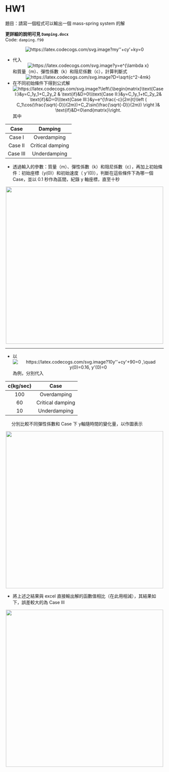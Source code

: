 # HW1
題目：請寫一個程式可以輸出一個 mass-spring system 的解

**更詳細的說明可見 `Damping.docx`**  
Code: `damping.f90`

<div align=center><img src="https://latex.codecogs.com/svg.image?my''&plus;cy'&plus;ky=0" title="https://latex.codecogs.com/svg.image?my''+cy'+ky=0" /></div>

- 代入<div align=center><img src="https://latex.codecogs.com/svg.image?y=e^{\lambda&space;x}" title="https://latex.codecogs.com/svg.image?y=e^{\lambda x}" /></div> 和質量（m）、彈性係數（k）和阻尼係數（c），計算判斷式<div align=center><img src="https://latex.codecogs.com/svg.image?D=\sqrt{c^2-4mk}" title="https://latex.codecogs.com/svg.image?D=\sqrt{c^2-4mk}" /></div>
- 在不同初始條件下得到公式解<div align=center><img src="https://latex.codecogs.com/svg.image?\left\{\begin{matrix}\text{Case&space;I:}&y=C_1y_1&plus;C_2y_2&space;&&space;\text{if}&D>0\\\text{Case&space;II:}&y=C_1y_1&plus;tC_2y_2&&space;\text{if}&D=0\\\text{Case&space;III:}&y=e^{\frac{-c}{2m}t}\left&space;(&space;C_1\cos(\frac{\sqrt{-D}}{2m})&plus;C_2\sin(\frac{\sqrt{-D}}{2m})&space;\right&space;)&&space;\text{if}&D<0\end{matrix}\right." title="https://latex.codecogs.com/svg.image?\left\{\begin{matrix}\text{Case I:}&y=C_1y_1+C_2y_2 & \text{if}&D>0\\\text{Case II:}&y=C_1y_1+tC_2y_2& \text{if}&D=0\\\text{Case III:}&y=e^{\frac{-c}{2m}t}\left ( C_1\cos(\frac{\sqrt{-D}}{2m})+C_2\sin(\frac{\sqrt{-D}}{2m}) \right )& \text{if}&D<0\end{matrix}\right." /></div> 其中

<div align=center>

Case   | Damping
:---:  | :---: 
Case I   | Overdamping
Case II  | Critical damping
Case III | Underdamping
  
</div>

- 透過輸入的參數：質量（m）、彈性係數（k）和阻尼係數（c），再加上初始條件：初始座標（y(0)）和初始速度（ y'(0)），判斷在這些條件下為哪一個 Case，並以 0.1 秒作為區間，紀錄 y 軸座標，直至十秒

<div align=center>
  <img src='https://user-images.githubusercontent.com/39528069/162912171-ed0cd549-04ca-47da-ae93-97688fefcc32.png' width='500'>
</div>

---
- 以<div align=center><img src="https://latex.codecogs.com/svg.image?10y''&plus;cy'&plus;90=0&space;,\quad&space;y(0)=0.16,&space;y'(0)=0" title="https://latex.codecogs.com/svg.image?10y''+cy'+90=0 ,\quad y(0)=0.16, y'(0)=0" /></div>為例，分別代入 

<div align=center>

c(kg/sec)   | Case
:---:  | :---: 
100   | Overdamping
60    | Critical damping
10    | Underdamping
  
</div>

&nbsp;&nbsp;&nbsp;&nbsp;&nbsp;分別比較不同彈性係數和 Case 下 y軸隨時間的變化量，以作圖表示
<div align=center>
  <img src='https://user-images.githubusercontent.com/39528069/162916426-10af1524-d4bf-4e6e-9d8b-ff315d7cd360.png' width='500'>
</div>

- 將上述之結果與 excel 直接輸出解的函數值相比（在此用相減），其結果如下，誤差較大的為 Case III
<div align=center>
  <img src='https://user-images.githubusercontent.com/39528069/162917323-22c0807c-70cf-42a9-ac93-b3218cf29dbe.png' width='500'>
</div>

